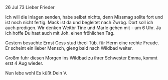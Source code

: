  26 Jul 73
Lieber Frieder

Ich will die Inlagen senden, habe selbst nichts, denn Missmag sollte fort und ist noch nicht fertig. Mack ist da und begleitet nach Zwrbg. Dort soll ich auch predigen. Wir denken Weitbr Tine und Marle gehen mit - um 6 Uhr. 
Ja ich hoffe Du hast auch mit Joh. einen fröhlichen Tag.

Gestern besuchte Ernst Gess stud theol Tüb. für Herm eine rechte Freude. Er scheint ein lieber Mensch, gieng bald nach Wildbad weiter.

Großm fuhr diesen Morgen ins Wildbad zu ihrer Schwester Emma, kommt erst 4 Aug wieder.

 Nun lebe wohl
 Es küßt Dein V.
